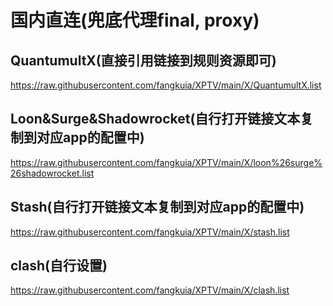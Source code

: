 # 国内直连(兜底代理final, proxy)
## QuantumultX(直接引用链接到规则资源即可)
https://raw.githubusercontent.com/fangkuia/XPTV/main/X/QuantumultX.list
## Loon&Surge&Shadowrocket(自行打开链接文本复制到对应app的配置中)
https://raw.githubusercontent.com/fangkuia/XPTV/main/X/loon%26surge%26shadowrocket.list
## Stash(自行打开链接文本复制到对应app的配置中)
https://raw.githubusercontent.com/fangkuia/XPTV/main/X/stash.list
## clash(自行设置)
https://raw.githubusercontent.com/fangkuia/XPTV/main/X/clash.list
